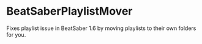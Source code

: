 # BeatSaberPlaylistMover
Fixes playlist issue in BeatSaber 1.6 by moving playlists to their own folders for you.
